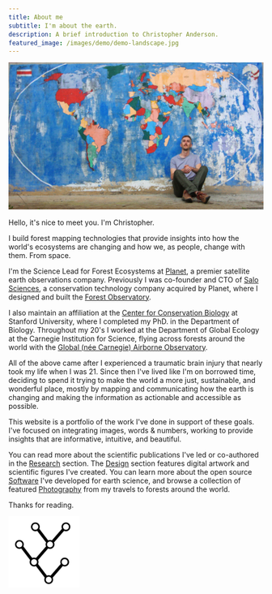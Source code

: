 ```yaml
---
title: About me
subtitle: I'm about the earth.
description: A brief introduction to Christopher Anderson.
featured_image: /images/demo/demo-landscape.jpg
---
```


<img src="/images/pages/map-seated.jpg">

Hello, it's nice to meet you. I'm Christopher.

I build forest mapping technologies that provide insights into how the world's ecosystems are changing and how we, as people, change with them. From space.

I'm the Science Lead for Forest Ecosystems at [Planet](https://www.planet.com/products/planetary-variables/), a premier satellite earth observations company. Previously I was co-founder and CTO of [Salo Sciences](https://salo.ai), a conservation technology company acquired by Planet, where I designed and built the [Forest Observatory](https://www.forestobservatory.com).

I also maintain an affiliation at the [Center for Conservation Biology](https://ccb.stanford.edu) at Stanford University, where I completed my PhD. in the Department of Biology. Throughout my 20's I worked at the Department of Global Ecology at the Carnegie Institution for Science, flying across forests around the world with the [Global (née Carnegie) Airborne Observatory](https://gdcs.asu.edu/programs/global-airborne-observatory).

All of the above came after I experienced a traumatic brain injury that nearly took my life when I was 21. Since then I've lived like I'm on borrowed time, deciding to spend it trying to make the world a more just, sustainable, and wonderful place, mostly by mapping and communicating how the earth is changing and making the information as actionable and accessible as possible.

This website is a portfolio of the work I've done in support of these goals. I've focused on integrating images, words & numbers, working to provide insights that are informative, intuitive, and beautiful.

You can read more about the scientific publications I've led or co-authored in the [Research](/project/research) section. The [Design](/project/design) section features digital artwork and scientific figures I've created. You can learn more about the open source [Software](/project/software) I've developed for earth science, and browse a collection of featured [Photography](/project/photography) from my travels to forests around the world.

Thanks for reading.

<img style="max-width:10em;" src="/images/dichotomous-key.png">
